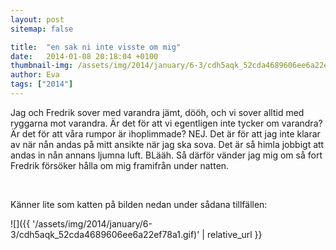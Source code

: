 ```yaml
---
layout: post
sitemap: false

title:  "en sak ni inte visste om mig"
date:   2014-01-08 20:18:04 +0100
thumbnail-img: /assets/img/2014/january/6-3/cdh5aqk_52cda4689606ee6a22ef78a1.gif
author: Eva
tags: ["2014"]
---
```


Jag och Fredrik sover med varandra jämt, dööh, och vi sover alltid med ryggarna mot varandra. Är det för att vi egentligen inte tycker om varandra? Är det för att våra rumpor är ihoplimmade? NEJ. Det är för att jag inte klarar av när nån andas på mitt ansikte när jag ska sova. Det är så himla jobbigt att andas in nån annans ljumna luft. BLääh. Så därför vänder jag mig om så fort Fredrik försöker hålla om mig framifrån under natten. 




 




Känner lite som katten på bilden nedan under sådana tillfällen:

![]({{ '/assets/img/2014/january/6-3/cdh5aqk_52cda4689606ee6a22ef78a1.gif)'  | relative_url }}

